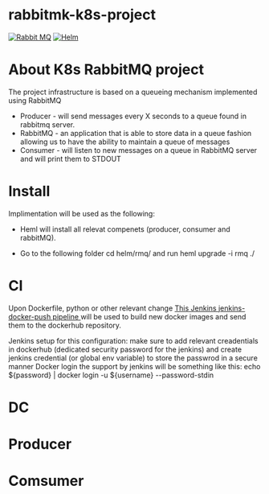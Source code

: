 # rabbitmk-k8s-project

[![Rabbit MQ](https://cdn.iconscout.com/icon/free/png-128/rabbitmq-282296.png)](hhttps://www.rabbitmq.com/)
[![Helm](https://helm.sh/img/helm.svg)](https://helm.sh/)


# About K8s RabbitMQ project

The project infrastructure is based on a queueing mechanism implemented using RabbitMQ
* Producer - will send messages every X seconds to a queue found in rabbitmq server.
* RabbitMQ - an application that is able to store data in a queue fashion allowing us to
have the ability to maintain a queue of messages
* Consumer - will listen to new messages on a queue in RabbitMQ server and will print
them to STDOUT

# Install
Implimentation will be used as the following:
* Heml will install all relevat compenets (producer, consumer and rabbitMQ).
- Go to the following folder cd helm/rmq/ and run heml upgrade -i rmq ./

# CI
Upon Dockerfile, python or other relevant change [This Jenkins jenkins-docker-push pipeline ](https://github.com/yahelron/rabbitmk-k8s-project/blob/main/Jenkins/jenkins-docker-push.groovy) will be used to build new docker images and send them to the dockerhub repository.

Jenkins setup for this configuration:
make sure to add relevant creadentials in dockerhub (dedicated security password for the jenkins) and create jenkins credential (or global env variable) to store the passwrod in a secure manner Docker login the support by jenkins will be something like this: echo ${password} | docker login -u ${username} --password-stdin

# DC

# Producer
# Comsumer

